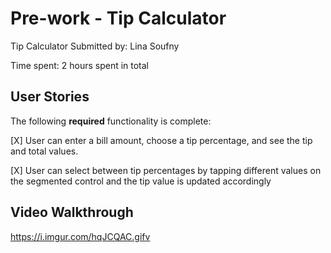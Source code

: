 # Pre-work - Tip Calculator
Tip Calculator
Submitted by: Lina Soufny

Time spent: 2 hours spent in total

## User Stories

The following **required** functionality is complete:

[X] User can enter a bill amount, choose a tip percentage, and see the tip and total values.

[X] User can select between tip percentages by tapping different values on the segmented control and the tip value is updated accordingly

## Video Walkthrough
<https://i.imgur.com/hqJCQAC.gifv>

